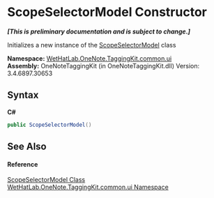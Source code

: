 # ScopeSelectorModel Constructor 
 _**\[This is preliminary documentation and is subject to change.\]**_

Initializes a new instance of the <a href="d90f84ae-94ee-8317-7f04-e9115a7ff7d8">ScopeSelectorModel</a> class

**Namespace:**&nbsp;<a href="043a9407-ac38-b3ac-7348-a6090af495ad">WetHatLab.OneNote.TaggingKit.common.ui</a><br />**Assembly:**&nbsp;OneNoteTaggingKit (in OneNoteTaggingKit.dll) Version: 3.4.6897.30653

## Syntax

**C#**<br />
``` C#
public ScopeSelectorModel()
```


## See Also


#### Reference
<a href="d90f84ae-94ee-8317-7f04-e9115a7ff7d8">ScopeSelectorModel Class</a><br /><a href="043a9407-ac38-b3ac-7348-a6090af495ad">WetHatLab.OneNote.TaggingKit.common.ui Namespace</a><br />